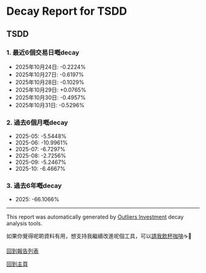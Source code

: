 # Decay Report for TSDD

## TSDD

### 1. 最近6個交易日嘅decay

- 2025年10月24日: -0.2224%
- 2025年10月27日: -0.6197%
- 2025年10月28日: -0.1029%
- 2025年10月29日: +0.0765%
- 2025年10月30日: -0.4957%
- 2025年10月31日: -0.5296%

### 2. 過去6個月嘅decay

- 2025-05: -5.5448%
- 2025-06: -10.9961%
- 2025-07: -6.7297%
- 2025-08: -2.7256%
- 2025-09: -5.2467%
- 2025-10: -6.4667%

### 3. 過去6年嘅decay

- 2025: -66.1066%

------------------------------
This report was automatically generated by [Outliers Investment](https://outliersecon.github.io/Outliers-Investment/) decay analysis tools.

如果你覺得呢啲資料有用，想支持我繼續改進呢個工具，可以[請我飲杯咖啡](https://buymeacoffee.com/outliersecon)☕🙏

[回到報告列表](https://outliersecon.github.io/Outliers-Investment/reports/reports_public)

[回到主頁](https://outliersecon.github.io/Outliers-Investment/)